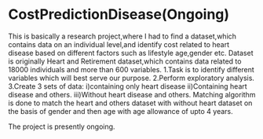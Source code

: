 # CostPredictionDisease(Ongoing)

This is basically a research project,where I had to find a dataset,which contains data on an individual level,and identify cost related to
heart disease based on different factors such as lifestyle age,gender etc.
Dataset is originally Heart and Retirement dataset,which contains data related to 18000 individuals and more than 600 variables.
1.Task is to identify different variables which will best serve our purpose.
2.Perform exploratory analysis.
3.Create 3 sets of data:
i)containing only heart disease
ii)Containing heart disease and others.
iii)Without heart disease and others.
Matching algorithm is done to match the heart and others dataset with without heart dataset on the basis of gender and then age with age 
allowance of upto 4 years.

The project is presently ongoing.
